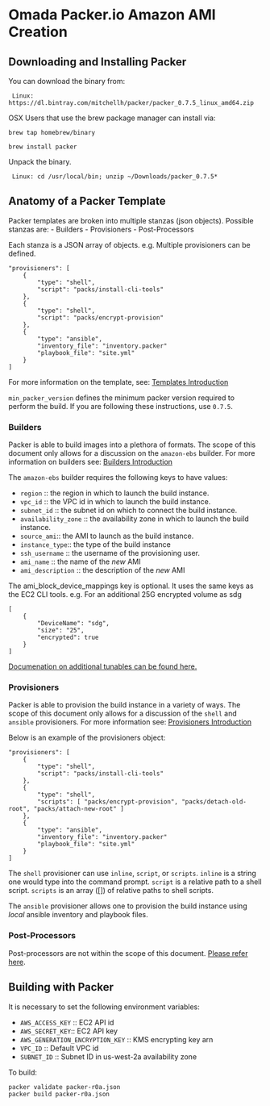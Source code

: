 # Omada Packer.io Amazon AMI Creation

## Downloading and Installing Packer

You can download the binary from:

` Linux: https://dl.bintray.com/mitchellh/packer/packer_0.7.5_linux_amd64.zip`

OSX Users that use the brew package manager can install via:

`brew tap homebrew/binary`

`brew install packer`

Unpack the binary.

` Linux: cd /usr/local/bin; unzip ~/Downloads/packer_0.7.5*`

## Anatomy of a Packer Template

Packer templates are broken into multiple stanzas (json objects). Possible stanzas are:
    - Builders
    - Provisioners
    - Post-Processors

Each stanza is a JSON array of objects.
e.g. Multiple provisioners can be defined.
```
"provisioners": [
    {
        "type": "shell",
        "script": "packs/install-cli-tools"
    },
    {
        "type": "shell",
        "script": "packs/encrypt-provision"
    },
    {
        "type": "ansible",
        "inventory_file": "inventory.packer"
        "playbook_file": "site.yml"
    }
]
```

For more information on the template, see: [Templates Introduction](http://packer.io/docs/templates/introduction.html)

`min_packer_version` defines the minimum packer version required to perform the build. If you are following these instructions, use `0.7.5`.

### Builders

Packer is able to build images into a plethora of formats. The scope of this document only allows for a discussion on the `amazon-ebs` builder. For more information on builders see: [Builders Introduction](http://packer.io/docs/templates/builders.html)

The `amazon-ebs` builder requires the following keys to have values:
* `region` :: the region in which to launch the build instance.
* `vpc_id` :: the VPC id in which to launch the build instance.
* `subnet_id` :: the subnet id on which to connect the build instance.
* `availability_zone` :: the availability zone in which to launch the build instance.
* `source_ami`:: the AMI to launch as the build instance.
* `instance_type`:: the type of the build instance
* `ssh_username` :: the username of the provisioning user.
* `ami_name` :: the name of the *new* AMI
* `ami_description` :: the description of the *new* AMI

The ami_block_device_mappings key is optional. It uses the same keys as the EC2 CLI tools.
e.g. For an additional 25G encrypted volume as sdg
```
[
    {
        "DeviceName": "sdg",
        "size": "25",
        "encrypted": true
    }
]
```

[Documenation on additional tunables can be found here.](http://packer.io/docs/builders/amazon.html)

### Provisioners

Packer is able to provision the build instance in a variety of ways. The scope of this document only allows for a discussion of the `shell` and `ansible` provisioners. For more information see: [Provisioners Introduction](http://packer.io/docs/templates/provisioners.html)

Below is an example of the provisioners object:
```
"provisioners": [
    {
        "type": "shell",
        "script": "packs/install-cli-tools"
    },
    {
        "type": "shell",
        "scripts": [ "packs/encrypt-provision", "packs/detach-old-root", "packs/attach-new-root" ]
    },
    {
        "type": "ansible",
        "inventory_file": "inventory.packer"
        "playbook_file": "site.yml"
    }
]
```

The `shell` provisioner can use `inline`, `script`, or `scripts`. `inline` is a string one would type into the command prompt. `script` is a relative path to a shell script. `scripts` is an array ([]) of relative paths to shell scripts.

The `ansible` provisioner allows one to provision the build instance using *local* ansible inventory and playbook files.

### Post-Processors

Post-processors are not within the scope of this document. [Please refer here](http://packer.io/docs/templates/post-processors.html).

## Building with Packer

It is necessary to set the following environment variables:
* `AWS_ACCESS_KEY` :: EC2 API id
* `AWS_SECRET_KEY`:: EC2 API key
* `AWS_GENERATION_ENCRYPTION_KEY` :: KMS encrypting key arn
* `VPC_ID` :: Default VPC id
* `SUBNET_ID` :: Subnet ID in us-west-2a availability zone

To build:
```
packer validate packer-r0a.json
packer build packer-r0a.json
```
